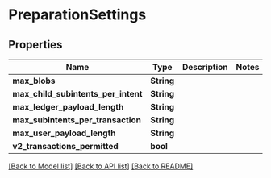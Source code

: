 # PreparationSettings

## Properties

Name | Type | Description | Notes
------------ | ------------- | ------------- | -------------
**max_blobs** | **String** |  | 
**max_child_subintents_per_intent** | **String** |  | 
**max_ledger_payload_length** | **String** |  | 
**max_subintents_per_transaction** | **String** |  | 
**max_user_payload_length** | **String** |  | 
**v2_transactions_permitted** | **bool** |  | 

[[Back to Model list]](../README.md#documentation-for-models) [[Back to API list]](../README.md#documentation-for-api-endpoints) [[Back to README]](../README.md)


